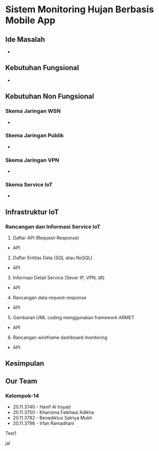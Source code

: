 # Sistem Monitoring Hujan Berbasis Mobile App

## Ide Masalah
* 

## Kebutuhan Fungsional
* 

## Kebutuhan Non Fungsional
### Skema Jaringan WSN
  -
### Skema Jaringan Publik
  -
### Skema Jaringan VPN
  -
### Skema Service IoT
  -

## Infrastruktur IoT

### Rancangan dan Informasi Service IoT
1. Daftar API (Request-Response)
  - API
2. Daftar Entitas Data (SQL atau NoSQL)
  - API
3. Informasi Detail Service (Sever IP, VPN, dll)
  - API
4. Rancangan data request-response
  - API
5. Gambaran UML coding menggunakan framework ARMET
  - API
6. Rancangan wireframe dashboard monitoring
  - API

## Kesimpulan


## Our Team

### Kelompok-14
* 20.11.3740 - Hanif Al Irsyad
* 20.11.3750 - Kharisma Faikhaul Adlkha
* 20.11.3782 - Benediktus Satriya Mukti
* 20.11.3796 - Irfan Ramadhani

Test1

jal

